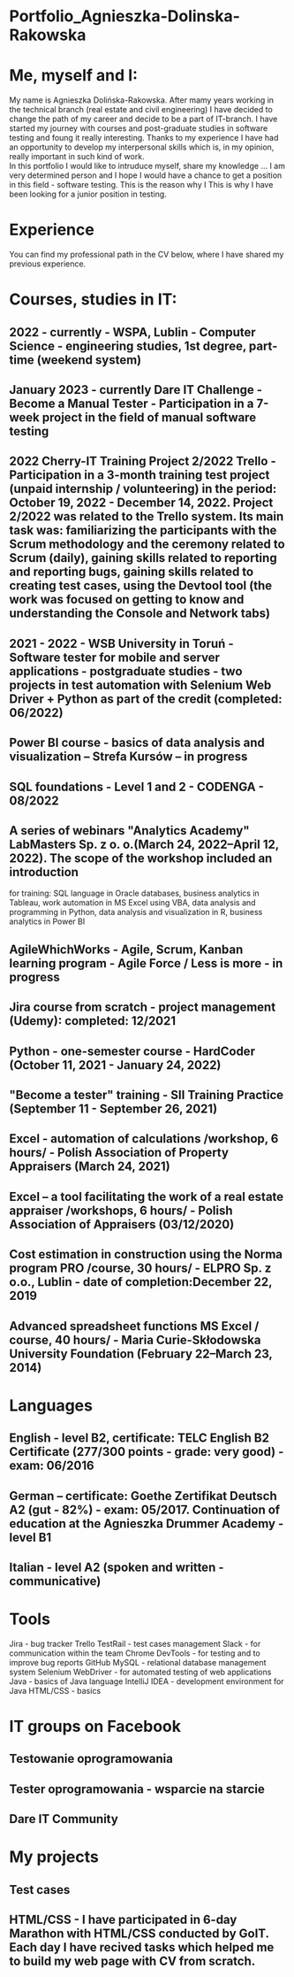 # Portfolio_Agnieszka-Dolinska-Rakowska
# Me, myself and I:
My name is Agnieszka Dolińska-Rakowska. After mamy years working in the technical branch (real estate and civil engineering) I have decided to change the path of my career and decide to be a part of IT-branch. I have started my journey with courses and post-graduate studies in software testing and foung it really interesting. Thanks to my experience I have had an opportunity to develop my interpersonal skills which is, in my opinion, really important in such kind of work.  
In this portfolio I would like to intruduce myself, share my knowledge ... 
I am very determined person and I hope I would have a chance to get a position in this field - software testing. This is the reason why I This is why I have been looking for a junior position in testing.

# Experience
You can find my professional path in the CV below, where I have shared my previous experience.

# Courses, studies in IT:
## 2022 - currently - WSPA, Lublin - Computer Science - engineering studies, 1st degree, part-time (weekend system)
## January 2023 - currently Dare IT Challenge - Become a Manual Tester - Participation in a 7-week project in the field of manual software testing
## 2022 Cherry-IT Training Project 2/2022 Trello - Participation in a 3-month training test project (unpaid internship / volunteering) in the period: October 19, 2022 - December 14, 2022. Project 2/2022 was related to the Trello system. Its main task was: familiarizing the participants with the Scrum methodology and the ceremony related to Scrum (daily), gaining skills related to reporting and reporting bugs, gaining skills related to creating test cases, using the Devtool tool (the work was focused on getting to know and understanding the Console and Network tabs)
## 2021 - 2022 - WSB University in Toruń - Software tester for mobile and server applications - postgraduate studies - two projects in test automation with Selenium Web Driver + Python as part of the credit (completed: 06/2022)
## Power BI course - basics of data analysis and visualization – Strefa Kursów – in progress
## SQL foundations - Level 1 and 2 - CODENGA - 08/2022
## A series of webinars "Analytics Academy" LabMasters Sp. z o. o.(March 24, 2022–April 12, 2022). The scope of the workshop included an introduction
for training: SQL language in Oracle databases, business analytics in Tableau, work automation in MS Excel using VBA, data analysis and programming in Python, data analysis and visualization in R, business analytics in Power BI
## AgileWhichWorks - Agile, Scrum, Kanban learning program - Agile Force / Less is more - in progress
## Jira course from scratch - project management (Udemy): completed: 12/2021
## Python - one-semester course - HardCoder (October 11, 2021 - January 24, 2022)
## "Become a tester" training - SII Training Practice (September 11 - September 26, 2021)
## Excel - automation of calculations /workshop, 6 hours/ - Polish Association of Property Appraisers (March 24, 2021)
## Excel – a tool facilitating the work of a real estate appraiser /workshops, 6 hours/ - Polish Association of Appraisers (03/12/2020)
## Cost estimation in construction using the Norma program PRO /course, 30 hours/ - ELPRO Sp. z o.o., Lublin - date of completion:December 22, 2019
## Advanced spreadsheet functions MS Excel / course, 40 hours/ - Maria Curie-Skłodowska University Foundation (February 22–March 23, 2014)

# Languages
## English - level B2, certificate: TELC English B2 Certificate (277/300 points - grade: very good) - exam: 06/2016
## German – certificate: Goethe Zertifikat Deutsch A2 (gut - 82%) - exam: 05/2017. Continuation of education at the Agnieszka Drummer Academy - level B1
## Italian - level A2 (spoken and written - communicative)

# Tools
Jira - bug tracker
Trello
TestRail - test cases management
Slack - for communication within the team
Chrome DevTools - for testing and to improve bug reports
GitHub
MySQL - relational database management system
Selenium WebDriver - for automated testing of web applications
Java - basics of Java language
IntelliJ IDEA - development environment for Java
HTML/CSS - basics

# IT groups on Facebook
## Testowanie oprogramowania
## Tester oprogramowania - wsparcie na starcie
## Dare IT Community

# My projects

## Test cases

## HTML/CSS - I have participated in 6-day Marathon with HTML/CSS conducted by GoIT. Each day I have recived tasks which helped me to build my web page with CV from scratch.
